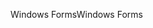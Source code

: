 <span data-ttu-id="b144a-101">Windows Forms</span><span class="sxs-lookup"><span data-stu-id="b144a-101">Windows Forms</span></span>